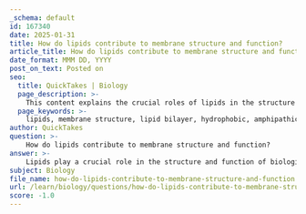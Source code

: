 ```yaml
---
_schema: default
id: 167340
date: 2025-01-31
title: How do lipids contribute to membrane structure and function?
article_title: How do lipids contribute to membrane structure and function?
date_format: MMM DD, YYYY
post_on_text: Posted on
seo:
  title: QuickTakes | Biology
  page_description: >-
    This content explains the crucial roles of lipids in the structure and function of biological membranes, including the formation of lipid bilayers, membrane fluidity, interactions with proteins, cell signaling, and selective permeability.
  page_keywords: >-
    lipids, membrane structure, lipid bilayer, hydrophobic, amphipathic, membrane fluidity, membrane proteins, glycoproteins, glycolipids, selective permeability, energy storage, signaling molecules, cell recognition, biological membranes
author: QuickTakes
question: >-
    How do lipids contribute to membrane structure and function?
answer: >-
    Lipids play a crucial role in the structure and function of biological membranes, primarily through their unique properties and interactions. Here’s a detailed explanation of how lipids contribute to membrane structure and function:\n\n### 1. Formation of Lipid Bilayers\n- **Hydrophobic Nature**: Lipids, especially phospholipids, have long hydrocarbon chains that are nonpolar and hydrophobic. When placed in an aqueous environment, these lipids aggregate to minimize their exposure to water. This leads to the formation of lipid bilayers, which are fundamental to the structure of cell membranes. The hydrophilic (water-attracting) heads of phospholipids face outward towards the water, while the hydrophobic tails face inward, away from the water.\n\n### 2. Membrane Fluidity\n- **Amphipathic Properties**: The amphipathic nature of phospholipids (having both hydrophilic and hydrophobic regions) allows for the dynamic fluidity of the membrane. This fluidity is essential for various membrane functions, including the movement of proteins and lipids within the bilayer, which is crucial for processes such as cell signaling and transport.\n- **Influence of Temperature and Composition**: The fluidity of membranes can be affected by temperature and the types of fatty acids present. For instance, unsaturated fatty acids introduce kinks in the hydrocarbon chains, preventing tight packing and enhancing fluidity, while saturated fatty acids can lead to a more rigid structure.\n\n### 3. Membrane Proteins and Functionality\n- **Integral and Peripheral Proteins**: Membranes contain integral proteins that span the lipid bilayer and peripheral proteins that are attached to the surface. These proteins play various roles, including transport, signaling, and acting as receptors. The lipid environment is crucial for the proper functioning of these proteins.\n- **Lipid-Protein Interactions**: The interactions between lipids and membrane proteins can influence the activity of these proteins, modulating signaling pathways and cellular responses.\n\n### 4. Cell Recognition and Signaling\n- **Glycolipids and Glycoproteins**: Lipids also contribute to cell recognition and signaling through glycolipids and glycoproteins, which have carbohydrate chains attached. These structures are involved in cell-cell recognition, communication, and adhesion, playing a vital role in immune responses and tissue formation.\n\n### 5. Barrier Function\n- **Selective Permeability**: The lipid bilayer acts as a barrier that selectively allows certain substances to pass while restricting others. This selective permeability is essential for maintaining homeostasis within the cell, allowing for the controlled exchange of ions and molecules.\n\n### 6. Energy Storage and Signaling\n- **Energy Reservoir**: Lipids serve as a dense energy source, providing more energy per gram than carbohydrates. This energy can be mobilized when needed for cellular processes.\n- **Signaling Molecules**: Certain lipids act as signaling molecules, participating in various cellular signaling pathways. For example, phospholipids can be converted into second messengers that play roles in signal transduction.\n\n### Conclusion\nIn summary, lipids are integral to the structure and function of biological membranes. Their hydrophobic and amphipathic properties facilitate the formation of lipid bilayers, while their interactions with proteins and carbohydrates contribute to membrane fluidity, functionality, and cellular communication. Understanding these roles is essential for comprehending how cells maintain their integrity and respond to their environment.
subject: Biology
file_name: how-do-lipids-contribute-to-membrane-structure-and-function.md
url: /learn/biology/questions/how-do-lipids-contribute-to-membrane-structure-and-function
score: -1.0
---
```


&nbsp;
